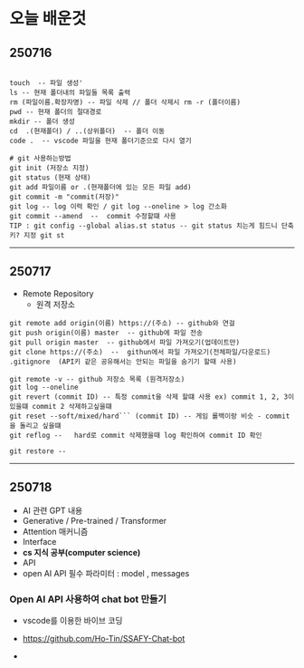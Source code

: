 #  오늘 배운것
## 250716
```

touch  -- 파일 생성'
ls -- 현재 폴더내의 파일들 목록 출력
rm (파일이름.확장자명) -- 파일 삭제 // 폴더 삭제시 rm -r (폴더이름)
pwd -- 현재 폴더의 절대경로
mkdir -- 폴더 생성
cd  .(현재폴더) / ..(상위폴더)  -- 폴더 이동
code .  -- vscode 파일을 현재 폴더기준으로 다시 열기

# git 사용하는방법 
git init (저장소 지정)
git status (현재 상태)
git add 파일이름 or .(현재폴더에 있는 모든 파일 add)
git commit -m "commit(저장)"
git log -- log 이력 확인 / git log --oneline > log 간소화 
git commit --amend  --  commit 수정할떄 사용
TIP : git config --global alias.st status -- git status 치는게 힘드니 단축키? 지정 git st
```
---
## 250717

- Remote Repository
    - 원격 저장소
```
git remote add origin(이름) https://(주소) -- github와 연걸
git push origin(이름) master  -- github에 파일 전송
git pull origin master  -- github에서 파일 가져오기(업데이트만)
git clone https://(주소)  --  githun에서 파일 가져오기(전체파일/다운로드)
.gitignore  (API키 같은 공유해서는 안되는 파일을 숨기기 할때 사용)

git remote -v -- github 저장소 목록 (원격저장소)
git log --oneline   
git revert (commit ID) -- 특정 commit을 삭제 할떄 사용 ex) commit 1, 2, 3이 있을떄 commit 2 삭제하고싶을떄
git reset --soft/mixed/hard``` (commit ID) -- 게임 롤백이랑 비슷 - commit 을 돌리고 싶을떄
git reflog --   hard로 commit 삭제했을때 log 확인하여 commit ID 확인

git restore -- 
```
---
## 250718

- AI 관련 GPT 내용
- Generative / Pre-trained / Transformer
- Attention 매커니즘
- Interface
- **cs 지식 공부(computer science)**
- API 
- open AI API  필수 파라미터 : model , messages
### Open AI API 사용하여 chat bot 만들기
- vscode를 이용한 바이브 코딩
- https://github.com/Ho-Tin/SSAFY-Chat-bot 













- 
